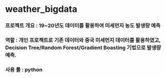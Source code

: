 # weather_bigdata

### 프로젝트 개요 : 19~20년도 데이터를 활용하여 미세먼지 농도 발생량 예측
### 역할 : 개인 프로젝트로 기존 데이터와 중국 미세먼지 데이터를 활용하였고, Decision Tree/Random Forest/Gradient Boasting 기법으로 발생량 예측.
### 사용 툴 : python
